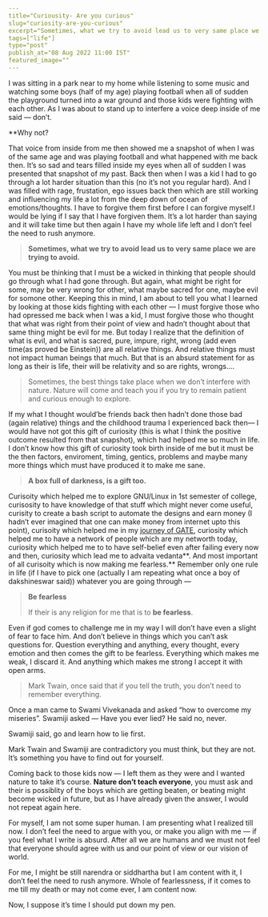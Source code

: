 ```yaml
---
title="Curiousity- Are you curious"
slug="curiosity-are-you-curious"
excerpt="Sometimes, what we try to avoid lead us to very same place we are trying to avoid"
tags=["life"]
type="post"
publish_at="08 Aug 2022 11:00 IST"
featured_image=""
---
```


I was sitting in a park near to my home while listening to some music and watching some boys (half of my age) playing football when all of sudden the playground turned into a war ground and those kids were fighting with each other. As I was about to stand up to interfere a voice deep inside of me said — don’t.

**Why not?

That voice from inside from me then showed me a snapshot of when I was of the same age and was playing football and what happened with me back then. It’s so sad and tears filled inside my eyes when all of sudden I was presented that snapshot of my past. Back then when I was a kid I had to go through a lot harder situation than this (no it’s not you regular hard). And I was filled with rage, frustation, ego issues back then which are still working and influencing my life a lot from the deep down of ocean of emotions/thoughts. I have to forgive them first before I can forgive myself.I would be lying if I say that I have forgiven them. It’s a lot harder than saying and it will take time but then again I have my whole life left and I don’t feel the need to rush anymore.

> **Sometimes, what we try to avoid lead us to very same place we are trying to avoid.**

You must be thinking that I must be a wicked in thinking that people should go through what I had gone through. But again, what might be right for some, may be very wrong for other, what maybe sacred for one, maybe evil for somone other. Keeping this in mind, I am about to tell you what I learned by looking at those kids fighting with each other — I must forgive those who had opressed me back when I was a kid, I must forgive those who thought that what was right from their point of view and hadn’t thought about that same thing might be evil for me. But today I realize that the definition of what is evil, and what is sacred, pure, impure, right, wrong (add even time(as proved be Einstein)) are all relative things. And relative things must not impact human beings that much. But that is an absurd statement for as long as their is life, their will be relativity and so are rights, wrongs….

> Sometimes, the best things take place when we don’t interfere with nature. Nature will come and teach you if you try to remain patient and curious enough to explore.

If my what I thought would’be friends back then hadn’t done those bad (again relative) things and the childhood trauma I experienced back then— I would have not got this gift of curiosity (this is what I think the positive outcome resulted from that snapshot), which had helped me so much in life. I don’t know how this gift of curiosity took birth inside of me but it must be the then factors, enviroment, timing, gentics, problems and maybe many more things which must have produced it to make me sane.

> **A box full of darkness, is a gift too.**

Curisoity which helped me to explore GNU/Linux in 1st semester of college, curisosity to have knowledge of that stuff which might never come useful, curisity to create a bash script to automate the designs and earn money (I hadn’t ever imagined that one can make money from internet upto this point), curisoity which helped me in my [journey of GATE](https://darshan.sh/#blog/gate-2020-the-exam-that-changed-my-life), curiosity which helped me to have a network of people which are my networth today, curiosity which helped me to to have self-belief even after failing every now and then, curiosity which lead me to advaita vedanta**. And most important of all curisoity which is now making me fearless.** Remember only one rule in life (if I have to pick one (actually I am repeating what once a boy of dakshineswar said)) whatever you are going through —

> **Be fearless**
> 
> If their is any religion for me that is to **be fearless**.

Even if god comes to challenge me in my way I will don’t have even a slight of fear to face him. And don’t believe in things which you can’t ask questions for. Question everything and anything, every thought, every emotion and then comes the gift to be fearless. Everything which makes me weak, I discard it. And anything which makes me strong I accept it with open arms.

> Mark Twain, once said that if you tell the truth, you don’t need to remember everything.

Once a man came to Swami Vivekanada and asked “how to overcome my miseries”. Swamiji asked — Have you ever lied? He said no, never.

Swamiji said, go and learn how to lie first.

Mark Twain and Swamiji are contradictory you must think, but they are not. It’s something you have to find out for yourself.

Coming back to those kids now — I left them as they were and I wanted nature to take it’s course. **Nature don’t teach everyone**, you must ask and their is possiblity of the boys which are getting beaten, or beating might become wicked in future, but as I have already given the answer, I would not repeat again here.

For myself, I am not some super human. I am presenting what I realized till now. I don’t feel the need to argue with you, or make you align with me — if you feel what I write is absurd. After all we are humans and we must not feel that everyone should agree with us and our point of view or our vision of world.

For me, I might be still narendra or siddhartha but I am content with it, I don’t feel the need to rush anymore. Whole of fearlessness, if it comes to me till my death or may not come ever, I am content now.

Now, I suppose it’s time I should put down my pen.